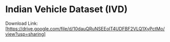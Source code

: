 # Indian Vehicle Dataset (IVD)

Download Link: [https://drive.google.com/file/d/10dauQRuNSEEolT4UDFBF2VLQ1XyPctMo/view?usp=sharing]
